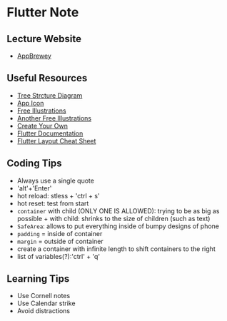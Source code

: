 # Flutter Note

## Lecture Website

- [AppBrewey](https://www.appbrewery.co/courses/flutter-development-bootcamp-with-dart/lectures/9986049)

## Useful Resources

- [Tree Strcture Diagram](https://app.diagrams.net/)
- [App Icon](https://appicon.co/)
- [Free Illustrations](http://icons8.com/ouch)
- [Another Free Illustrations](https://www.vecteezy.com/)
- [Create Your Own](https://www.canva.com/)
- [Flutter Documentation](https://api.flutter.dev/index.html)
- [Flutter Layout Cheat Sheet](https://medium.com/flutter-community/flutter-layout-cheat-sheet-5363348d037e)

## Coding Tips

- Always use a single quote
- 'alt'+'Enter'
- hot reload: stless + 'ctrl + s'
- hot reset: test from start
- `container` with child (ONLY ONE IS ALLOWED): trying to be as big as possible + with child: shrinks to the size of children (such as text)
- `SafeArea`: allows to put everything inside of bumpy designs of phone
- `padding` = inside of container
- `margin` = outside of container
- create a container with infinite length to shift containers to the right
- list of variables(?):'ctrl' + 'q'

## Learning Tips

- Use Cornell notes
- Use Calendar strike
- Avoid distractions

